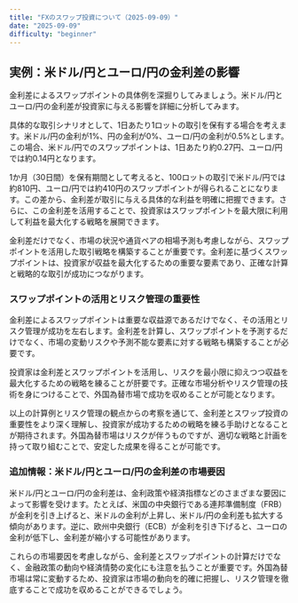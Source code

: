 ```yaml
---
title: "FXのスワップ投資について（2025-09-09）"
date: "2025-09-09"
difficulty: "beginner"
---
```


## 実例：米ドル/円とユーロ/円の金利差の影響

金利差によるスワップポイントの具体例を深掘りしてみましょう。米ドル/円とユーロ/円の金利差が投資家に与える影響を詳細に分析してみます。

具体的な取引シナリオとして、1日あたり1ロットの取引を保有する場合を考えます。米ドル/円の金利が1%、円の金利が0%、ユーロ/円の金利が0.5%とします。この場合、米ドル/円でのスワップポイントは、1日あたり約0.27円、ユーロ/円では約0.14円となります。

1か月（30日間）を保有期間として考えると、100ロットの取引で米ドル/円では約810円、ユーロ/円では約410円のスワップポイントが得られることになります。この差から、金利差が取引に与える具体的な利益を明確に把握できます。さらに、この金利差を活用することで、投資家はスワップポイントを最大限に利用して利益を最大化する戦略を展開できます。

金利差だけでなく、市場の状況や通貨ペアの相場予測も考慮しながら、スワップポイントを活用した取引戦略を構築することが重要です。金利差に基づくスワップポイントは、投資家が収益を最大化するための重要な要素であり、正確な計算と戦略的な取引が成功につながります。

### スワップポイントの活用とリスク管理の重要性

金利差によるスワップポイントは重要な収益源であるだけでなく、その活用とリスク管理が成功を左右します。金利差を計算し、スワップポイントを予測するだけでなく、市場の変動リスクや予測不能な要素に対する戦略も構築することが必要です。

投資家は金利差とスワップポイントを活用し、リスクを最小限に抑えつつ収益を最大化するための戦略を練ることが肝要です。正確な市場分析やリスク管理の技術を身につけることで、外国為替市場で成功を収めることが可能となります。

以上の計算例とリスク管理の観点からの考察を通じて、金利差とスワップ投資の重要性をより深く理解し、投資家が成功するための戦略を練る手助けとなることが期待されます。外国為替市場はリスクが伴うものですが、適切な戦略と計画を持って取り組むことで、安定した成果を得ることが可能です。

### 追加情報：米ドル/円とユーロ/円の金利差の市場要因

米ドル/円とユーロ/円の金利差は、金利政策や経済指標などのさまざまな要因によって影響を受けます。たとえば、米国の中央銀行である連邦準備制度（FRB）が金利を引き上げると、米ドルの金利が上昇し、米ドル/円の金利差も拡大する傾向があります。逆に、欧州中央銀行（ECB）が金利を引き下げると、ユーロの金利が低下し、金利差が縮小する可能性があります。

これらの市場要因を考慮しながら、金利差とスワップポイントの計算だけでなく、金融政策の動向や経済情勢の変化にも注意を払うことが重要です。外国為替市場は常に変動するため、投資家は市場の動向を的確に把握し、リスク管理を徹底することで成功を収めることができるでしょう。
